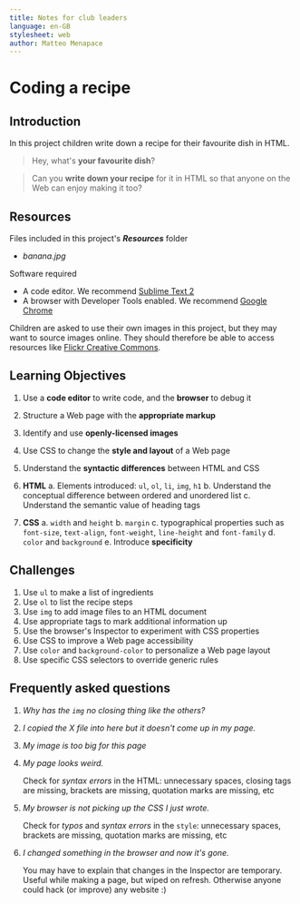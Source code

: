 ```yaml
---
title: Notes for club leaders
language: en-GB
stylesheet: web
author: Matteo Menapace
---
```


# Coding a recipe

## Introduction

In this project children write down a recipe for their favourite dish in HTML. 

> Hey, what's **your favourite dish**? 

> Can you **write down your recipe** for it in HTML so that anyone on the Web can enjoy making it too?


<!--### Skills needed

* Basic **HTML**
	* tags (opening, closing and nesting) -->

## Resources

Files included in this project's *__Resources__* folder

* *banana.jpg*

Software required

* A code editor. We recommend [Sublime Text 2](http://www.sublimetext.com/2)
* A browser with Developer Tools enabled. We recommend [Google Chrome](http://www.google.co.uk/intl/en_uk/chrome/browser/index.html#eula)

Children are asked to use their own images in this project, but they may want to source images online. They should therefore be able to access resources like [Flickr Creative Commons](https://www.flickr.com/creativecommons/).


## Learning Objectives

1. Use a **code editor** to write code, and the **browser** to debug it
2. Structure a Web page with the **appropriate markup**
3. Identify and use **openly-licensed images**
4. Use CSS to change the **style and layout** of a Web page
5. Understand the **syntactic differences** between HTML and CSS
6. **HTML**
	a. Elements introduced: `ul`, `ol`, `li`, `img`, `h1` 
	b. Understand the conceptual difference between ordered and unordered list
	c. Understand the semantic value of heading tags
		
7. **CSS**
	a. `width` and `height` 
	b. `margin`
	c. typographical properties such as `font-size`, `text-align`, `font-weight`, `line-height`  and `font-family` 
	d. `color` and `background`
	e. Introduce **specificity** 	
	

## Challenges

1. Use `ul` to make a list of ingredients
2. Use `ol` to list the recipe steps
3. Use `img` to add image files to an HTML document
4. Use appropriate tags to mark additional information up
5. Use the browser's Inspector to experiment with CSS properties 
6. Use CSS to improve a Web page accessibility
7. Use `color` and `background-color` to personalize a Web page layout
8. Use specific CSS selectors to override generic rules


## Frequently asked questions

1. *Why has the `img` no closing thing like the others?* 
2. *I copied the X file into here but it doesn't come up in my page.*
3. *My image is too big for this page*
4. *My page looks weird.* 
	
	Check for *syntax errors* in the HTML: unnecessary spaces, closing tags are missing, brackets are missing, quotation marks are missing, etc
5. *My browser is not picking up the CSS I just wrote.*

	Check for *typos* and *syntax errors* in the `style`: unnecessary spaces, brackets are missing, quotation marks are missing, etc 
6. *I changed something in the browser and now it's gone.*

	You may have to explain that changes in the Inspector are temporary. Useful while making a page, but wiped on refresh. Otherwise anyone could hack (or improve) any website :)
